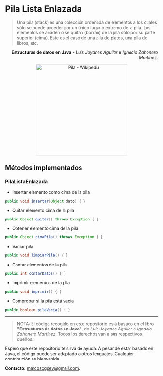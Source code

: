# Pila Lista Enlazada

>Una pila (stack) es una colección ordenada de elementos a los cuales sólo se puede acceder por un único lugar o extremo de la pila. Los elementos se añaden o se quitan (borran) de la pila sólo por su parte superior (cima). Este es el caso de una pila de platos, una pila de libros, etc. 

<p align="right"><b>Estructuras de datos en Java</b> - <i>Luis Joyanes Aguilar</i> e <i>Ignacio Zahonero Martínez</i>.</p>

<p align="center"><img src="https://upload.wikimedia.org/wikipedia/commons/thumb/d/d1/Pila.svg/1200px-Pila.svg.png" alt="Pila - Wikipedia" width="300"/></p>

## Métodos implementados

### PilaListaEnlazada

- Insertar elemento como cima de la pila
```java
public void insertar(Object dato) { }
```

- Quitar elemento cima de la pila
```java
public Object quitar() throws Exception { }
```

- Obtener elemento cima de la pila
```java
public Object cimaPila() throws Exception { }
```

- Vaciar pila
```java
public void limpiarPila() { }
```

- Contar elementos de la pila
```java
public int contarDatos() { }
```

- Imprimir elementos de la pila
```java
public void imprimir() { }
```

- Comprobar si la pila está vacía
```java
public boolean pilaVacia() { }
```

---

> NOTA: El código recogido en este repositorio está basado en el libro **"Estructuras de datos en Java"**, de _Luis Joyanes Aguilar_ e _Ignacio Zahonero Martínez_. Todos los derechos van a sus respectivos dueños.

Espero que este repositorio te sirva de ayuda. A pesar de estar basado en Java, el código puede ser adaptado a otros lenguajes. Cualquier contribución es bienvenida.

**Contacto:** [marcoscgdev@gmail.com](mailto:marcoscgdev@gmail.com).
